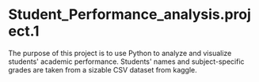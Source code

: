 # Student_Performance_analysis.project.1
The purpose of this project is to use Python to analyze and visualize students' academic performance. Students' names and subject-specific grades are taken from a sizable CSV dataset from kaggle.
